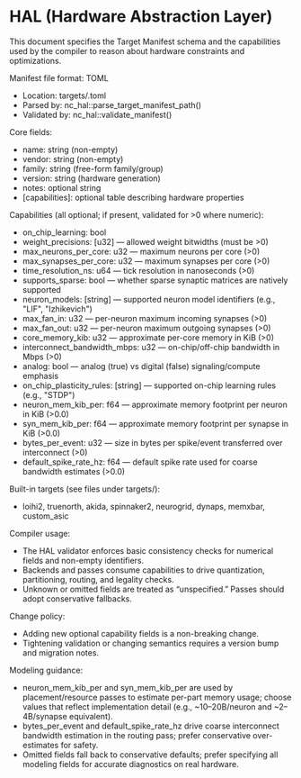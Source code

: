 # HAL (Hardware Abstraction Layer)

This document specifies the Target Manifest schema and the capabilities used by the compiler to reason about hardware constraints and optimizations.

Manifest file format: TOML
- Location: targets/<name>.toml
- Parsed by: nc_hal::parse_target_manifest_path()
- Validated by: nc_hal::validate_manifest()

Core fields:
- name: string (non-empty)
- vendor: string (non-empty)
- family: string (free-form family/group)
- version: string (hardware generation)
- notes: optional string
- [capabilities]: optional table describing hardware properties

Capabilities (all optional; if present, validated for >0 where numeric):
- on_chip_learning: bool
- weight_precisions: [u32] — allowed weight bitwidths (must be >0)
- max_neurons_per_core: u32 — maximum neurons per core (>0)
- max_synapses_per_core: u32 — maximum synapses per core (>0)
- time_resolution_ns: u64 — tick resolution in nanoseconds (>0)
- supports_sparse: bool — whether sparse synaptic matrices are natively supported
- neuron_models: [string] — supported neuron model identifiers (e.g., "LIF", "Izhikevich")
- max_fan_in: u32 — per-neuron maximum incoming synapses (>0)
- max_fan_out: u32 — per-neuron maximum outgoing synapses (>0)
- core_memory_kib: u32 — approximate per-core memory in KiB (>0)
- interconnect_bandwidth_mbps: u32 — on-chip/off-chip bandwidth in Mbps (>0)
- analog: bool — analog (true) vs digital (false) signaling/compute emphasis
- on_chip_plasticity_rules: [string] — supported on-chip learning rules (e.g., "STDP")
- neuron_mem_kib_per: f64 — approximate memory footprint per neuron in KiB (>0.0)
- syn_mem_kib_per: f64 — approximate memory footprint per synapse in KiB (>0.0)
- bytes_per_event: u32 — size in bytes per spike/event transferred over interconnect (>0)
- default_spike_rate_hz: f64 — default spike rate used for coarse bandwidth estimates (>0.0)

Built-in targets (see files under targets/):
- loihi2, truenorth, akida, spinnaker2, neurogrid, dynaps, memxbar, custom_asic

Compiler usage:
- The HAL validator enforces basic consistency checks for numerical fields and non-empty identifiers.
- Backends and passes consume capabilities to drive quantization, partitioning, routing, and legality checks.
- Unknown or omitted fields are treated as “unspecified.” Passes should adopt conservative fallbacks.

Change policy:
- Adding new optional capability fields is a non-breaking change.
- Tightening validation or changing semantics requires a version bump and migration notes.

Modeling guidance:
- neuron_mem_kib_per and syn_mem_kib_per are used by placement/resource passes to estimate per-part memory usage; choose values that reflect implementation detail (e.g., ~10–20B/neuron and ~2–4B/synapse equivalent).
- bytes_per_event and default_spike_rate_hz drive coarse interconnect bandwidth estimation in the routing pass; prefer conservative over-estimates for safety.
- Omitted fields fall back to conservative defaults; prefer specifying all modeling fields for accurate diagnostics on real hardware.

